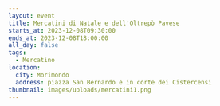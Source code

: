 ```yaml
---
layout: event
title: Mercatini di Natale e dell'Oltrepò Pavese
starts_at: 2023-12-08T09:30:00
ends_at: 2023-12-08T18:00:00
all_day: false
tags:
  - Mercatino
location:
  city: Morimondo
  address: piazza San Bernardo e in corte dei Cistercensi
thumbnail: images/uploads/mercatini1.png
---
```

